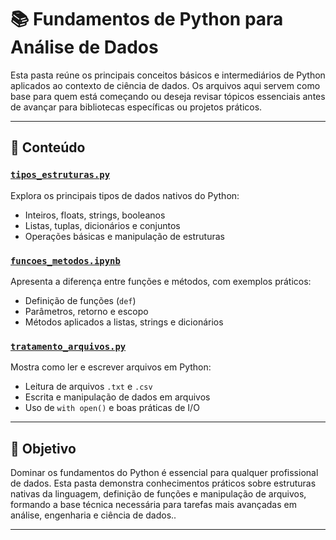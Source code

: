# 📚 Fundamentos de Python para Análise de Dados

Esta pasta reúne os principais conceitos básicos e intermediários de Python aplicados ao contexto de ciência de dados. Os arquivos aqui servem como base para quem está começando ou deseja revisar tópicos essenciais antes de avançar para bibliotecas específicas ou projetos práticos.

---

## 🧠 Conteúdo

### [`tipos_estruturas.py`](https://github.com/Marlon99henrique/python-data-science/blob/main/01_fundamentos/01_tipos_estruturas.py)
Explora os principais tipos de dados nativos do Python:
- Inteiros, floats, strings, booleanos
- Listas, tuplas, dicionários e conjuntos
- Operações básicas e manipulação de estruturas

### [`funcoes_metodos.ipynb`](https://github.com/Marlon99henrique/python-data-science/blob/main/01_fundamentos/02_funcoes_metodos.ipynb)
Apresenta a diferença entre funções e métodos, com exemplos práticos:
- Definição de funções (`def`)
- Parâmetros, retorno e escopo
- Métodos aplicados a listas, strings e dicionários

### [`tratamento_arquivos.py`](https://github.com/Marlon99henrique/python-data-science/blob/main/01_fundamentos/03_tratamento_arquivos.py)
Mostra como ler e escrever arquivos em Python:
- Leitura de arquivos `.txt` e `.csv`
- Escrita e manipulação de dados em arquivos
- Uso de `with open()` e boas práticas de I/O


---
## 🎯 Objetivo

Dominar os fundamentos do Python é essencial para qualquer profissional de dados. Esta pasta demonstra conhecimentos práticos sobre estruturas nativas da linguagem, definição de funções e manipulação de arquivos, formando a base técnica necessária para tarefas mais avançadas em análise, engenharia e ciência de dados..

---



